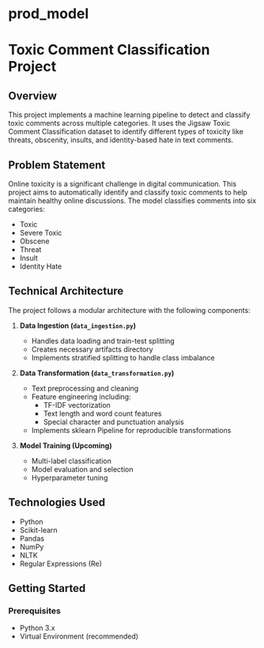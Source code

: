 # prod_model

# Toxic Comment Classification Project

## Overview
This project implements a machine learning pipeline to detect and classify toxic comments across multiple categories. It uses the Jigsaw Toxic Comment Classification dataset to identify different types of toxicity like threats, obscenity, insults, and identity-based hate in text comments.

## Problem Statement
Online toxicity is a significant challenge in digital communication. This project aims to automatically identify and classify toxic comments to help maintain healthy online discussions. The model classifies comments into six categories:
- Toxic
- Severe Toxic
- Obscene
- Threat
- Insult
- Identity Hate

## Technical Architecture
The project follows a modular architecture with the following components:

1. **Data Ingestion (`data_ingestion.py`)**
   - Handles data loading and train-test splitting
   - Creates necessary artifacts directory
   - Implements stratified splitting to handle class imbalance

2. **Data Transformation (`data_transformation.py`)**
   - Text preprocessing and cleaning
   - Feature engineering including:
     - TF-IDF vectorization
     - Text length and word count features
     - Special character and punctuation analysis
   - Implements sklearn Pipeline for reproducible transformations

3. **Model Training (Upcoming)**
   - Multi-label classification
   - Model evaluation and selection
   - Hyperparameter tuning

## Technologies Used
- Python
- Scikit-learn
- Pandas
- NumPy
- NLTK
- Regular Expressions (Re)

## Getting Started

### Prerequisites
- Python 3.x
- Virtual Environment (recommended)
